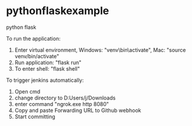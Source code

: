 # pythonflaskexample
python flask

To run the application: 
1. Enter virtual environment, Windows: "venv\bin\activate", Mac: "source venv/bin/activate"
2. Run application: "flask run"
3. To enter shell: "flask shell"

To trigger jenkins automatically:
1. Open cmd
2. change directory to D:Users/j/Downloads
3. enter command "ngrok.exe http 8080"
4. Copy and paste Forwarding URL to Github webhook
5. Start committing

